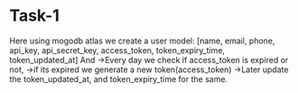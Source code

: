 # Task-1
Here using mogodb atlas we create a user model:
[name, 
email,
phone,
api_key, 
api_secret_key,
access_token, 
token_expiry_time,
token_updated_at]
And
->Every day we check if access_token is expired or not,
->if its expired we generate a new token(access_token)
->Later update the token_updated_at, and token_expiry_time for the same.
